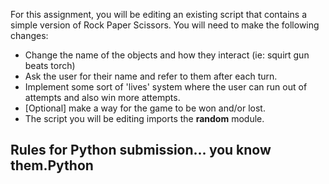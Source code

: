 For this assignment, you will be editing an existing script that contains a simple version of
Rock Paper Scissors. You will need to make the following changes:
- Change the name of the objects and how they interact (ie: squirt gun beats torch)
- Ask the user for their name and refer to them after each turn.
- Implement some sort of 'lives' system where the user can run out of attempts and also win
  more attempts.
- [Optional] make a way for the game to be won and/or lost.
- The script you will be editing imports the **random** module. 
## Rules for Python submission... you know them.Python
